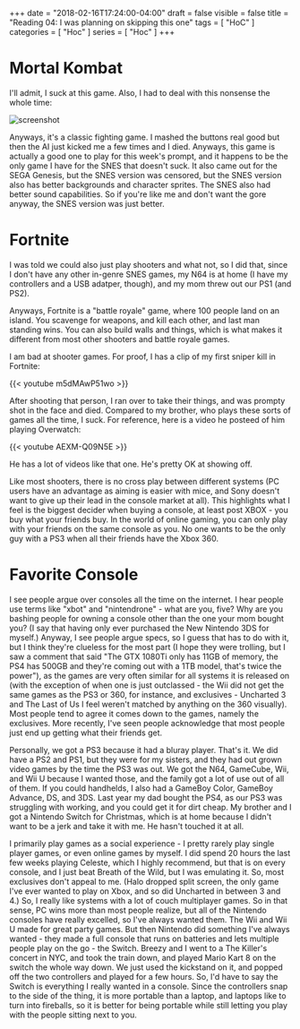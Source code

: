 +++
date = "2018-02-16T17:24:00-04:00"
draft = false
visible = false
title = "Reading 04: I was planning on skipping this one"
tags = [ "HoC" ]
categories = [ "Hoc" ]
series = [ "Hoc" ]
+++

Mortal Kombat
==

I'll admit, I suck at this game. Also, I had to deal with this nonsense the whole time:

![screenshot](a.png)

Anyways, it's a classic fighting game. I mashed the buttons real good but then the AI just kicked 
me a few times and I died. Anyways, this game is actually a good one to play for this week's
prompt, and it happens to be the only game I have for the SNES that doesn't suck. It also
came out for the SEGA Genesis, but the SNES version was censored, but the SNES version also
has better backgrounds and character sprites. The SNES also had better sound capabilities.
So if you're like me and don't want the gore anyway, the SNES version was just better.

Fortnite
==

I was told we could also just play shooters and what not, so I did that, since I don't have
any other in-genre SNES games, my N64 is at home (I have my controllers and a USB adatper, though),
and my mom threw out our PS1 (and PS2). 

Anyways, Fortnite is a "battle royale" game, where 100 people land on an island. You scavenge
for weapons, and kill each other, and last man standing wins. You can also build walls and things,
which is what makes it different from most other shooters and battle royale games. 

I am bad at shooter games. For proof, I has a clip of my first sniper kill in Fortnite:

{{< youtube m5dMAwP51wo >}}

After shooting that person, I ran over to take their things, and was prompty shot in the face and
died.
Compared to my brother, who plays these sorts of games all the time, I suck. For reference, here
is a video he posteed of him playing Overwatch:

{{< youtube AEXM-Q09N5E >}}

He has a lot of videos like that one. He's pretty OK at showing off.

Like
most shooters, there is no cross play between different systems (PC users have an advantage as
aiming is easier with mice, and Sony doesn't want to give up their lead in the console
market at all). This highlights what I feel is the biggest decider when buying a console, at least
post XBOX - you buy what your friends buy. In the world of online gaming, you can only play
with your friends on the same console as you. No one wants to be the only guy with a PS3
when all their friends have the Xbox 360.

Favorite Console
==

I see people argue over consoles all the time on the internet. I hear people use terms like
"xbot" and "nintendrone" - what are you, five? Why are you bashing people for owning a console
other than the one your mom bought you? (I say that having only ever purchased the New Nintendo
3DS for myself.) Anyway, I see people argue specs, so I guess that has to do with it, but I think
they're clueless for the most part (I hope they were trolling, but I saw a comment that said
"The GTX 1080Ti only has 11GB of memory, the PS4 has 500GB and they're coming out with a 1TB model,
that's twice the power"), as the games are very often similar for all systems it is released on
(with the exception of when one is just outclassed - the Wii did not get the same games as the PS3
or 360, for instance, and exclusives - Uncharted 3 and The Last of Us I feel weren't matched
by anything on the 360 visually). Most people tend to agree it comes down to the games, namely
the exclusives. More recently, I've seen people acknowledge that most people just end up
getting what their friends get.

Personally, we got a PS3 because it had a bluray player. That's it. We did have a PS2 and PS1,
but they were for my sisters, and they had out grown video games by the time the PS3 was out.
We got the N64, GameCube, Wii, and Wii U because I wanted those, and the family got a lot of
use out of all of them. If you could handhelds, I also had a GameBoy Color, GameBoy Advance,
DS, and 3DS. Last year my dad bought the PS4, as our PS3 was struggling with working, and you could
get it for dirt cheap. My brother and I got a Nintendo Switch for Christmas, which is at home
because I didn't want to be a jerk and take it with me. He hasn't touched it at all.

I primarily play games as a social experience - I pretty rarely play single player games, or even
online games by myself. I did spend 20 hours the last few weeks playing Celeste, which I highly
recommend, but that is on every console, and I just beat Breath of the Wild, but I was emulating
it.
So, most exclusives don't appeal to me. (Halo dropped
split screen, the only game I've ever wanted to play on Xbox, and so did Uncharted in between
3 and 4.) So, I really like systems with a lot of couch multiplayer games. So in that sense, PC
wins more than most people realize, but all of the Nintendo consoles have really excelled, so
I've always wanted them. The Wii and Wii U made for great party games. But then Nintendo
did something I've always wanted - they made a full console that runs on batteries and 
lets multiple people play on the go - the Switch. Breezy and I went to a The Killer's concert
in NYC, and took the train down, and played Mario Kart 8 on the switch the whole way down.
We just used the kickstand on it, and popped off the two controllers and played for a few hours.
So, I'd have to say the Switch is everything I really wanted in a console. Since the controllers
snap to the side of the thing, it is more portable than a laptop, and laptops like to turn
into fireballs, so it is better for being portable while still letting you play with
the people sitting next to you.
